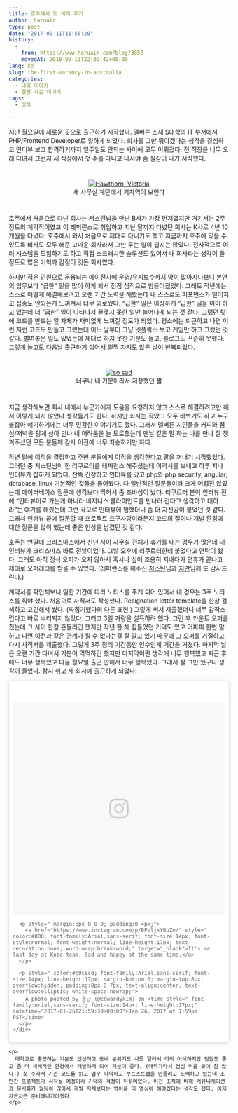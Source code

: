 ```yaml
---
title: 호주에서 첫 이직 후기
author: haruair
type: post
date: "2017-02-11T11:56:20"
history:
  - 
    from: https://www.haruair.com/blog/3850
    movedAt: 2018-09-13T22:02:42+00:00
lang: ko
slug: the-first-vacancy-in-australia
categories:
  - 나의 이야기
  - 멜번 사는 이야기
tags:
  - 이직

---
```

지난 월요일에 새로운 곳으로 출근하기 시작했다. 멜버른 소재 S대학의 IT 부서에서 PHP/Frontend Developer로 일하게 되었다. 회사를 그만 둬야겠다는 생각을 결심하고 인터뷰 보고 합격하기까지 일주일도 안되는 사이에 모두 이뤄졌다. 전 직장을 너무 오래 다녀서 그런지 새 직장에서 첫 주를 다니고 나서야 좀 실감이 나기 시작했다.

<div style="text-align: center; margin: 40px 0;">
  <a data-flickr-embed="true"  href="https://www.flickr.com/photos/90112078@N08/32794610996/in/dateposted-public/" title="Hawthorn, Victoria"><img src="https://c1.staticflickr.com/3/2025/32794610996_0f7bfc0c1f_z.jpg?w=660&#038;ssl=1" style="max-width: 100%;" alt="Hawthorn, Victoria" data-recalc-dims="1" /></a><br /> 새 사무실 계단에서 기차역이 보인다
</div>

호주에서 처음으로 다닌 회사는 저스틴님을 만난 B사가 가장 먼저였지만 거기서는 2주 정도의 계약직이였고 이 레퍼런스로 취업하고 지난 달까지 다녔던 회사는 K사로 4년 10개월을 다녔다. 호주에서 와서 처음으로 제대로 다니기도 했고 지금까지 호주에 있을 수 있도록 비자도 모두 해준 고마운 회사라서 그만 두는 일이 쉽지는 않았다. 전사적으로 여러 시스템을 도입하기도 하고 직접 스크래치한 솔루션도 있어서 내 회사라는 생각이 들 정도로 많은 기억과 감정이 깃든 회사였다.

하지만 적은 인원으로 운용되는 에이전시에 운영/유지보수까지 양이 많아지다보니 본연의 업무보다 &#8220;급한&#8221; 일을 많이 하게 되서 점점 심적으로 힘들어졌었다. 그래도 작년에는 스스로 어떻게 해결해보려고 오랜 기간 노력을 해봤는데 내 스스로도 퍼포먼스가 떨어지고 집중도 안되는게 느껴져서 너무 괴로웠다. &#8220;급한&#8221; 일은 이상하게 &#8220;급한&#8221; 일을 이미 하고 있는데 더 &#8220;급한&#8221; 일이 나타나서 끝맺지 못한 일만 늘어나게 되는 것 같다. 그랬던 탓에 코드를 만드는 일 자체가 재미없게 느껴질 정도가 되었다. 평소에는 퇴근하고 나면 이런 저런 코드도 만들고 그랬는데 어느 날부터 그냥 넷플릭스 보고 게임만 하고 그랬던 것 같다. 벌여놓은 일도 있었는데 제대로 하지 못한 기분도 들고, 블로그도 꾸준히 못했다. 그렇게 놀고도 다음날 출근하기 싫어서 일찍 자지도 않은 날이 반복되었다.

<div style="text-align: center; margin: 40px 0;">
  <a data-flickr-embed="true"  href="https://www.flickr.com/photos/90112078@N08/32712127631/in/dateposted-public/" title="so sad"><img src="https://c1.staticflickr.com/1/738/32712127631_54bdcbda50_z.jpg?w=660&#038;ssl=1" style="max-width: 100%;" alt="so sad" data-recalc-dims="1" /></a><br /> 너무나 내 기분이라서 저장했던 짤
</div>

지금 생각해보면 회사 내에서 누군가에게 도움을 요청하지 않고 스스로 해결하려고만 해서 이렇게 되지 않았나 생각들기도 한다. 하지만 회사는 작았고 모두 바쁘기도 하고 누구 붙잡아 얘기하기에는 너무 민감한 이야기기도 했다. 그래서 멜버른 지인들을 커피와 점심/저녁을 핑계 삼아 만나 내 어려움을 늘 토로했는데 맨날 같은 말 하는 나를 만나 잘 챙겨주셨던 모든 분들께 감사 이전에 너무 죄송하기만 하다.

작년 말에 이직을 결정하고 주변 분들에게 이직을 생각한다고 말을 꺼내기 시작했었다. 그러던 중 저스틴님이 한 리쿠르터를 레퍼런스 해주셨는데 이력서를 보내고 하루 지나 인터뷰가 잡히게 되었다. 잔뜩 긴장하고 인터뷰를 갔고 php와 php security, angular, database, linux 기본적인 것들을 물어봤다. 다 일반적인 질문들이라 크게 어렵진 않았는데 데이터베이스 질문에 생각보다 막혀서 좀 조바심이 났다. 리쿠르터 분이 인터뷰 전에 &#8220;인터뷰이로 가는게 아니라 비지니스 클라이언트를 만나러 간다고 생각하고 대하라&#8221;는 얘기를 해줬는데 그런 각오로 인터뷰에 임했더니 좀 더 자신감이 붙었던 것 같다. 그래서 인터뷰 끝에 질문할 때 프로젝트 요구사항이라든지 코드의 질이나 개발 환경에 대한 질문을 많이 했는데 좋은 인상을 남겼던 것 같다.

호주는 연말에 크리스마스에서 신년 사이 사무실 전체가 휴가를 내는 경우가 많은데 내 인터뷰가 크리스마스 바로 전날이었다. 그날 오후에 리쿠르터한테 붙었다고 연락이 왔다. 그래도 아직 정식 오퍼가 오지 않아서 혹시나 싶어 조용히 지내다가 연휴가 끝나고 제대로 오퍼레터를 받을 수 있었다. (레퍼런스를 해주신 [저스틴][1]님과 [지만][2]님께 또 감사드린다.)

계약서를 확인해보니 일한 기간에 따라 노티스를 주게 되어 있어서 내 경우는 3주 노티스를 줘야 했다. 처음으로 사직서도 작성했다. Resignation letter template을 한참 검색하고 고민해서 썼다. (짜집기했다의 다른 표현.) 그렇게 써서 제출했더니 너무 갑작스럽다고 바로 수리되지 않았다. 그러고 3일 가량을 설득하려 했다. 그런 후 카운트 오퍼를 줬는데 그 사이 한참 흔들리긴 했지만 작년 한 해 힘들었던 기억도 있고 어짜피 한번 말하고 나면 이전과 같은 관계가 될 수 없다는걸 잘 알고 있기 때문에 그 오퍼를 거절하고 다시 사직서를 제출했다. 그렇게 3주 정리 기간동안 인수인계 기간을 거쳤다. 마지막 날은 오랜 기간 다녀서 기분이 먹먹하긴 했지만 마지막이란 생각에 너무 행복했고 퇴근 후에도 너무 행복했고 다음 월요일 출근 안해서 너무 행복했다. 그래서 잘 그만 뒀구나 생각이 들었다. 잠시 쉬고 새 회사에 출근하게 되었다.

<div class="instagram-embed">
  <blockquote class="instagram-media" data-instgrm-captioned data-instgrm-version="7" style=" background:#FFF; border:0; border-radius:3px; box-shadow:0 0 1px 0 rgba(0,0,0,0.5),0 1px 10px 0 rgba(0,0,0,0.15); margin: 1px; max-width:658px; padding:0; width:99.375%; width:-webkit-calc(100% - 2px); width:calc(100% - 2px); margin: 0 auto;">
    <div style="padding:8px;">
      <div style=" background:#F8F8F8; line-height:0; margin-top:40px; padding:50.0% 0; text-align:center; width:100%;">
        <div style=" background:url(data:image/png;base64,iVBORw0KGgoAAAANSUhEUgAAACwAAAAsCAMAAAApWqozAAAABGdBTUEAALGPC/xhBQAAAAFzUkdCAK7OHOkAAAAMUExURczMzPf399fX1+bm5mzY9AMAAADiSURBVDjLvZXbEsMgCES5/P8/t9FuRVCRmU73JWlzosgSIIZURCjo/ad+EQJJB4Hv8BFt+IDpQoCx1wjOSBFhh2XssxEIYn3ulI/6MNReE07UIWJEv8UEOWDS88LY97kqyTliJKKtuYBbruAyVh5wOHiXmpi5we58Ek028czwyuQdLKPG1Bkb4NnM+VeAnfHqn1k4+GPT6uGQcvu2h2OVuIf/gWUFyy8OWEpdyZSa3aVCqpVoVvzZZ2VTnn2wU8qzVjDDetO90GSy9mVLqtgYSy231MxrY6I2gGqjrTY0L8fxCxfCBbhWrsYYAAAAAElFTkSuQmCC); display:block; height:44px; margin:0 auto -44px; position:relative; top:-22px; width:44px;">
        </div>
      </div>
      
      <p style=" margin:8px 0 0 0; padding:0 4px;">
        <a href="https://www.instagram.com/p/BPvljxYBuZo/" style=" color:#000; font-family:Arial,sans-serif; font-size:14px; font-style:normal; font-weight:normal; line-height:17px; text-decoration:none; word-wrap:break-word;" target="_blank">It's ma last day at Kobe team. Sad and happy at the same time.</a>
      </p>
      
      <p style=" color:#c9c8cd; font-family:Arial,sans-serif; font-size:14px; line-height:17px; margin-bottom:0; margin-top:8px; overflow:hidden; padding:8px 0 7px; text-align:center; text-overflow:ellipsis; white-space:nowrap;">
        A photo posted by 용균 (@edwardykim) on <time style=" font-family:Arial,sans-serif; font-size:14px; line-height:17px;" datetime="2017-01-26T21:59:39+00:00">Jan 26, 2017 at 1:59pm PST</time>
      </p>
    </div>
  </blockquote>
  
  <p>
    </div> 
    
    <p>
      대학교로 출근하는 기분도 신선하고 동네 분위기도 사뭇 달라서 아직 어색하지만 팀원도 좋고 좀 더 체계적인 환경에서 개발하게 되어 기분이 좋다. (대학가라서 점심 먹을 곳이 참 많다!) 첫 주라서 기존 코드를 읽고 업무 파악하고 부트스트랩을 만들려고 노력하고 있는데 조만간 프로젝트가 시작될 예정이라 기대와 걱정이 뒤섞여있다. 이전 조직에 비해 커뮤니케이션과 문서화가 월등히 많아서 개발 자체보다는 영어를 더 열심히 해야겠다는 생각도 했다. 이제 차근차근 준비해나가야겠다.
    </p>

 [1]: https://twitter.com/justinchronicle
 [2]: https://twitter.com/jimkimau